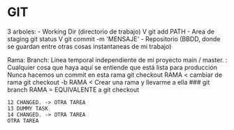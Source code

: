 # GIT

3 arboles:
    - Working Dir (directorio de trabajo)
        V                                                                                   git add PATH 
    - Area de staging                                                                       git status
        V                                                                                   git commit -m 'MENSAJE'
    - Repositorio (BBDD, donde se guardan entre otras cosas instantaneas de mi trabajo)

Rama: Branch: Linea temporal independiente de mi proyecto
    main / master.  : Cualquier cosa que haya aquí se entiende que está lista para producción
                        Nunca hacemos un commit en esta rama
    git checkout RAMA < cambiar de rama
    git checkout -b RAMA < Crear una rama y llevarme a ella
    ### git branch RAMA = EQUIVALENTE a git checkout
    
    
    
    
    12 CHANGED. -> OTRA TAREA
    13 DUMMY TASK
    14 CHANGED. -> OTRA TAREA
    OTRA TAREA
    